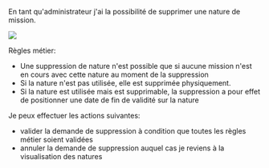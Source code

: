 En tant qu'administrateur j'ai la possibilité de supprimer une nature de mission.

![](https://github.com/DiginamicFormation/ressources-atelier/raw/master/gestion-des-missions/suppression.nature.png)

Règles métier:
* Une suppression de nature n'est possible que si aucune mission n'est en cours avec cette nature au moment de la suppression
* Si la nature n'est pas utilisée, elle est supprimée physiquement.
* Si la nature est utilisée mais est supprimable, la suppression a pour effet de positionner une date de fin de validité sur la nature

Je peux effectuer les actions suivantes:
* valider la demande de suppression à condition que toutes les règles métier soient validées
* annuler la demande de suppression auquel cas je reviens à la visualisation des natures
